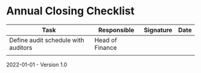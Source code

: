 # Annual Closing Checklist

| Task                                | Responsible     | Signature | Date |
| ----------------------------------- | --------------- | --------- | ---- |
| Define audit schedule with auditors | Head of Finance |           |      |
|                                     |                 |           |      |

2022-01-01 - Version 1.0
